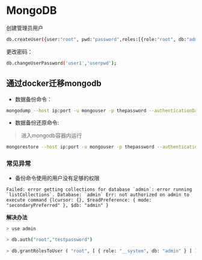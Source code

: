 # MongoDB

创建管理员用户

``` bash
db.createUser({user:"root", pwd:"password",roles:[{role:"root", db:"admin"}]})
```

更改密码：

``` bash
db.changeUserPassword('user1','userpwd');  
```

## 通过docker迁移mongodb


* 数据备份命令：
``` bash
mongodump --host ip:port -u mongouser -p thepassword --authenticationDatabase=admin --db=testdb -o /data/dump_testdb
```

* 数据备份还原命令:
> 进入mongodb容器内运行
``` bash
mongorestore --host ip:port -u mongouser -p thepassword --authenticationDatabase=admin --dir=/data/dump_testdb
```

### 常见异常

* 备份命令使用的用户没有足够的权限
``` log
Failed: error getting collections for database `admin`: error running `listCollections`. Database: `admin` Err: not authorized on admin to execute command {lcursor: {}, $readPreference: { mode: "secondaryPreferred" }, $db: "admin" }
```

**解决办法**
``` bash
> use admin
 
> db.auth("root","testpassword")
 
> db.grantRolesToUser ( "root", [ { role: "__system", db: "admin" } ] )  #授权给admin用户对system.version表执行命令的权限
```